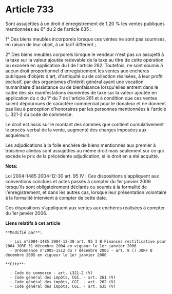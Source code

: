 # Article 733

Sont assujetties à un droit d'enregistrement de 1,20 % les ventes publiques mentionnées au 6° du 2 de l'article 635 : 

1° Des biens meubles incorporels lorsque ces ventes ne sont pas soumises, en raison de leur objet, à un tarif différent ; 

2° Des biens meubles corporels lorsque le vendeur n'est pas un assujetti à la taxe sur la valeur ajoutée redevable de la taxe
au titre de cette opération ou exonéré en application du I de l'article 262. Toutefois, ne sont soumis à aucun droit
proportionnel d'enregistrement les ventes aux enchères publiques d'objets d'art, d'antiquité ou de collection réalisées, à
leur profit exclusif, par des organismes d'intérêt général ayant une vocation humanitaire d'assistance ou de bienfaisance
lorsqu'elles entrent dans le cadre des six manifestations exonérées de taxe sur la valeur ajoutée en application du c du 1°
du 7 de l'article 261 et à condition que ces ventes soient dépourvues de caractère commercial pour le donateur et ne donnent
pas lieu à perception d'honoraires par les personnes mentionnées à l'article L. 321-2 du code de commerce. 

Le droit est assis sur le montant des sommes que contient cumulativement le procès-verbal de la vente, augmenté des charges
imposées aux acquéreurs. 

Les adjudications à la folle enchère de biens mentionnés aux premier à troisième alinéas sont assujetties au même droit mais
seulement sur ce qui excède le prix de la précédente adjudication, si le droit en a été acquitté.

**Nota:**

Loi 2004-1485 2004-12-30 art. 95 IV : Ces dispositions s'appliquent aux conventions conclues et actes passés à compter du 1er
janvier 2006 lorsqu'ils sont obligatoirement déclarés ou soumis à la formalité de l'enregistrement, et dans les autres cas,
lorsque leur présentation volontaire à la formalité intervient à compter de cette date.

Ces dispositions s'appliquent aux ventes aux enchères réalisées à compter du 1er janvier 2006.

**Liens relatifs à cet article**

	**Modifié par**:

	  - Loi n°2004-1485 2004-12-30 art. 95 I B Finances rectificative pour 2004 JORF 31 décembre 2004 en vigueur le 1er janvier 2006
	  - Ordonnance n°2005-1512 du 7 décembre 2005 - art. 8 () JORF 8 décembre 2005 en vigueur le 1er janvier 2006

	**Cite**:

	  - Code de commerce - art. L321-2 (V)
	  - Code général des impôts, CGI. - art. 261 (V)
	  - Code général des impôts, CGI. - art. 262 (V)
	  - Code général des impôts, CGI. - art. 635 (V)
